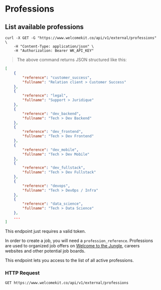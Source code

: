 # Professions

## List available professions

```shell
curl -X GET -G "https://www.welcomekit.co/api/v1/external/professions" \
    -H "Content-Type: application/json" \
    -H "Authorization: Bearer WK_API_KEY"
```

> The above command returns JSON structured like this:

```json
[
    {
        "reference": "customer_success",
        "fullname": "Relation client > Customer Success"
    },
    {
        "reference": "legal",
        "fullname": "Support > Juridique"
    },
    {
        "reference": "dev_backend",
        "fullname": "Tech > Dev Backend"
    },
    {
        "reference": "dev_frontend",
        "fullname": "Tech > Dev Frontend"
    },
    {
        "reference": "dev_mobile",
        "fullname": "Tech > Dev Mobile"
    },
    {
        "reference": "dev_fullstack",
        "fullname": "Tech > Dev Fullstack"
    },
    {
        "reference": "devops",
        "fullname": "Tech > DevOps / Infra"
    },
    {
        "reference": "data_science",
        "fullname": "Tech > Data Science"
    },
    ...
]
```

<aside class="notice">
This endpoint just requires a valid token.
</aside>

In order to create a job, you will need a `profession_reference`. Professions are used to organized job offers on <a href="http://www.welcometothejungle.co/" target="_blank">Welcome to the Jungle</a>, careers websites and other potential job boards.

This endpoint lets you access to the list of all active professions.

### HTTP Request

`GET https://www.welcomekit.co/api/v1/external/professions`
